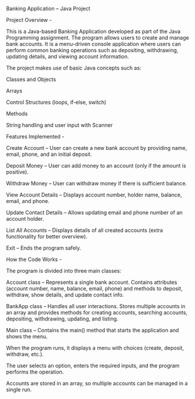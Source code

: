 Banking Application – Java Project

Project Overview -

This is a Java-based Banking Application developed as part of the Java Programming assignment.
The program allows users to create and manage bank accounts. It is a menu-driven console application where users can perform common banking operations such as depositing, withdrawing, updating details, and viewing account information.

The project makes use of basic Java concepts such as:

Classes and Objects

Arrays

Control Structures (loops, if-else, switch)

Methods

String handling and user input with Scanner

Features Implemented -

Create Account – User can create a new bank account by providing name, email, phone, and an initial deposit.

Deposit Money – User can add money to an account (only if the amount is positive).

Withdraw Money – User can withdraw money if there is sufficient balance.

View Account Details – Displays account number, holder name, balance, email, and phone.

Update Contact Details – Allows updating email and phone number of an account holder.

List All Accounts – Displays details of all created accounts (extra functionality for better overview).

Exit – Ends the program safely.

How the Code Works -

The program is divided into three main classes:

Account class – Represents a single bank account. Contains attributes (account number, name, balance, email, phone) and methods to deposit, withdraw, show details, and update contact info.

BankApp class – Handles all user interactions. Stores multiple accounts in an array and provides methods for creating accounts, searching accounts, depositing, withdrawing, updating, and listing.

Main class – Contains the main() method that starts the application and shows the menu.

When the program runs, it displays a menu with choices (create, deposit, withdraw, etc.).

The user selects an option, enters the required inputs, and the program performs the operation.

Accounts are stored in an array, so multiple accounts can be managed in a single run.
